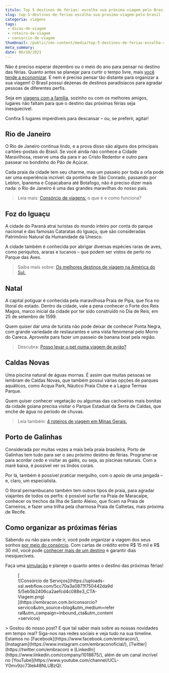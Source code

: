```yaml
---
titulo: Top 5 destinos de férias: escolha sua próxima viagem pelo Brasil
slug: top-5-destinos-de-ferias-escolha-sua-proxima-viagem-pelo-brasil
categoria: viagens
tags:
 - dicas-de-viagem
 - roteiro-de-viagem
 - consorcio-de-viagem
thumbnail: /public/cms-content/media/top-5-destinos-de-ferias-escolha-sua-proxima-viagem-pelo-brasil.png
meta_summary: 
date: 06/10/2021
---
```

Não é preciso esperar dezembro ou o meio do ano para pensar no destino das férias. Quanto antes se planejar para curtir o tempo livre, mais [você tende a economizar](https://www.embracon.com.br/blog/5-dicas-para-economizar-e-viajar-na-alta-temporada). E nem é preciso pensar tão distante para organizar a sua viagem! O Brasil possui dezenas de destinos paradisíacos para agradar pessoas de diferentes perfis.

Seja em [viagens com a família](https://www.embracon.com.br/blog/viagem-em-familia-4-dicas-para-agradar-a-todos), sozinho ou com os melhores amigos, lugares não faltam para que o destino das próximas férias seja inesquecível.

Confira 5 lugares imperdíveis para descansar – ou, se preferir, agitar!

Rio de Janeiro
--------------

O Rio de Janeiro continua lindo, e a prova disso são alguns dos principais cartões-postais do Brasil. Se você ainda não conhece a Cidade Maravilhosa, reserve uma dia para ir ao Cristo Redentor e outro para passear no bondinho do Pão de Açúcar.

Cada praia da cidade tem seu charme, mas um passeio por toda a orla pode ser uma experiência incrível: da pontinha de São Conrado, passando por Leblon, Ipanema e Copacabana até Botafogo, não é preciso dizer mais nada: o Rio de Janeiro é uma das grandes maravilhas do nosso país.

> Leia mais: [Consórcio de viagens:](https://www.embracon.com.br/blog/consorcio-de-viagens-o-que-e-e-como-funciona) o que é e como funciona?

Foz do Iguaçu
-------------

A cidade do Paraná atrai turistas do mundo inteiro por conta do parque nacional e das famosas Cataratas do Iguaçu, que são consideradas Patrimônio Natural da Humanidade da Unesco.

A cidade também é conhecida por abrigar diversas espécies raras de aves, como periquitos, araras e tucanos – que podem ser vistos de perto no Parque das Aves.

> Saiba mais sobre: [Os melhores destinos de viagem na América do Sul.](https://www.embracon.com.br/blog/os-melhores-destinos-de-viagem-na-america-do-sul)

Natal
-----

A capital potiguar é conhecida pela maravilhosa Praia de Pipa, que fica no litoral do estado. Dentro da cidade, vale a pena conhecer o Forte dos Reis Magos, marco inicial da cidade por ter sido construído no Dia de Reis, em 25 de setembro de 1599.

Quem quiser dar uma de turista não pode deixar de conhecer Ponta Negra, com grande variedade de restaurantes e uma vista fenomenal pelo Morro do Careca. Aproveite para fazer um passeio de banana boat pela região.

> Descubra: [Posso levar o pet numa viagem de avião?](https://www.embracon.com.br/blog/posso-levar-o-pet-numa-viagem-de-aviao)

Caldas Novas
------------

Uma piscina natural de águas mornas. É assim que muitas pessoas se lembram de Caldas Novas, que também possui várias opções de parques aquáticos, como Acqua Park, Náutico Praia Clube e a Lagoa Termas Parque.

Quem quiser conhecer vegetação ou algumas das cachoeiras mais bonitas da cidade goiana precisa visitar o Parque Estadual da Serra de Caldas, que enche de água no período de chuvas.

> Leia também: [4 roteiros de viagem em Minas Gerais.](https://www.embracon.com.br/blog/4-roteiros-de-viagem-em-minas-gerais)

Porto de Galinhas
-----------------

Considerada por muitas vezes a mais bela praia brasileira, Porto de Galinhas tem tudo para ser o seu próximo destino de férias. Programe-se para acordar cedo e visitar as galés, ou seja, as piscinas naturais. Com a maré baixa, é possível ver os lindos corais.

Por lá, também é possível praticar mergulho, com o apoio de uma jangada – e, claro, um especialista.

O litoral pernambucano também tem outros tipos de praia, para agradar viajantes de todos os perfis: é possível surfar na Praia de Maracaípe, conhecer os trechos da Ilha de Santo Aleixo, que ficam na Praia de Carneiros, e fazer uma trilha pela charmosa Praia de Calhetas, mais próxima de Recife.

Como organizar as próximas férias
---------------------------------

Sabendo ou não para onde ir, você pode organizar a viagem dos seus sonhos [por meio do consórcio](https://www.embracon.com.br/blog/consorcio-de-viagens-embracon-vantagens). Com cartas de crédito entre R$ 15 mil e R$ 30 mil, você pode [conhecer mais de um destino](https://www.embracon.com.br/blog/como-escolher-um-destino-de-ferias-com-a-familia-confira-aqui) e garantir dias inesquecíveis.

Faça uma [simulação](https://www.embracon.com.br/consorcio) e planeje o quanto antes o destino das próximas férias!

<figure class="w-richtext-figure-type-image w-richtext-align-center" style="max-width:310px">[<div>![Consórcio de Serviços](https://uploads-ssl.webflow.com/5cc70a3a0871f750442da9d5/5eb5b2406ca2aefcd4c088e3_CTA-Viagem.png)</div>](https://embracon.com.br/consorcio?servico&utm_source=blog&utm_medium=referral&utm_campaign=inbound_cta&utm_content=servicos)</figure>> Gostou do nosso post? E que tal saber mais sobre as nossas novidades em tempo real? Siga-nos nas redes sociais e veja tudo na sua timeline. Estamos no [Facebook](https://www.facebook.com/embracon/), [Instagram](https://www.instagram.com/embraconoficial/), [Twitter](https://twitter.com/embracon) e [LinkedIn](https://www.linkedin.com/company/1018875/), além de um canal incrível no [YouTube](https://www.youtube.com/channel/UCL-Y0mv9zc73Iek48NLUBzQ).
